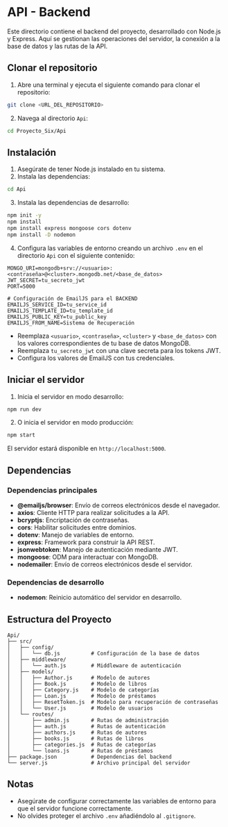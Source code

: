 # API - Backend

Este directorio contiene el backend del proyecto, desarrollado con Node.js y Express. Aquí se gestionan las operaciones del servidor, la conexión a la base de datos y las rutas de la API.

## Clonar el repositorio

1. Abre una terminal y ejecuta el siguiente comando para clonar el repositorio:

```bash
git clone <URL_DEL_REPOSITORIO>
```

2. Navega al directorio `Api`:

```bash
cd Proyecto_Six/Api
```

## Instalación

1. Asegúrate de tener Node.js instalado en tu sistema.
2. Instala las dependencias:

```bash
cd Api
```

3. Instala las dependencias de desarrollo:

```bash
npm init -y
npm install
npm install express mongoose cors dotenv
npm install -D nodemon
```

4. Configura las variables de entorno creando un archivo `.env` en el directorio `Api` con el siguiente contenido:

```env
MONGO_URI=mongodb+srv://<usuario>:<contraseña>@<cluster>.mongodb.net/<base_de_datos>
JWT_SECRET=tu_secreto_jwt
PORT=5000

# Configuración de EmailJS para el BACKEND
EMAILJS_SERVICE_ID=tu_service_id
EMAILJS_TEMPLATE_ID=tu_template_id
EMAILJS_PUBLIC_KEY=tu_public_key
EMAILJS_FROM_NAME=Sistema de Recuperación
```

- Reemplaza `<usuario>`, `<contraseña>`, `<cluster>` y `<base_de_datos>` con los valores correspondientes de tu base de datos MongoDB.
- Reemplaza `tu_secreto_jwt` con una clave secreta para los tokens JWT.
- Configura los valores de EmailJS con tus credenciales.

## Iniciar el servidor

1. Inicia el servidor en modo desarrollo:

```bash
npm run dev
```

2. O inicia el servidor en modo producción:

```bash
npm start
```

El servidor estará disponible en `http://localhost:5000`.

## Dependencias

### Dependencias principales
- **@emailjs/browser**: Envío de correos electrónicos desde el navegador.
- **axios**: Cliente HTTP para realizar solicitudes a la API.
- **bcryptjs**: Encriptación de contraseñas.
- **cors**: Habilitar solicitudes entre dominios.
- **dotenv**: Manejo de variables de entorno.
- **express**: Framework para construir la API REST.
- **jsonwebtoken**: Manejo de autenticación mediante JWT.
- **mongoose**: ODM para interactuar con MongoDB.
- **nodemailer**: Envío de correos electrónicos desde el servidor.

### Dependencias de desarrollo
- **nodemon**: Reinicio automático del servidor en desarrollo.

## Estructura del Proyecto

```
Api/
├── src/
│   ├── config/
│   │   └── db.js          # Configuración de la base de datos
│   ├── middleware/
│   │   └── auth.js        # Middleware de autenticación
│   ├── models/
│   │   ├── Author.js      # Modelo de autores
│   │   ├── Book.js        # Modelo de libros
│   │   ├── Category.js    # Modelo de categorías
│   │   ├── Loan.js        # Modelo de préstamos
│   │   ├── ResetToken.js  # Modelo para recuperación de contraseñas
│   │   └── User.js        # Modelo de usuarios
│   └── routes/
│       ├── admin.js       # Rutas de administración
│       ├── auth.js        # Rutas de autenticación
│       ├── authors.js     # Rutas de autores
│       ├── books.js       # Rutas de libros
│       ├── categories.js  # Rutas de categorías
│       └── loans.js       # Rutas de préstamos
├── package.json           # Dependencias del backend
└── server.js              # Archivo principal del servidor
```

## Notas

- Asegúrate de configurar correctamente las variables de entorno para que el servidor funcione correctamente.
- No olvides proteger el archivo `.env` añadiéndolo al `.gitignore`.
